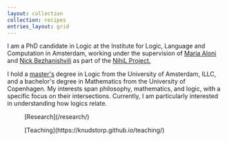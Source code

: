 ```yaml
---
layout: collection
collection: recipes
entries_layout: grid
---
```


I am a PhD candidate in Logic at the Institute for Logic, Language and Computation in Amsterdam, working under the supervision of [Maria Aloni](https://www.marialoni.org/) and [Nick Bezhanishvili](https://staff.fnwi.uva.nl/n.bezhanishvili/) as part of the [NihiL Project.](https://projects.illc.uva.nl/nihil/)

I hold a [master's](https://eprints.illc.uva.nl/id/eprint/2226/) degree in Logic from the University of Amsterdam, ILLC, and a bachelor's degree in Mathematics from the University of Copenhagen. 
My interests span philosophy, mathematics, and logic, with a specific focus on their intersections. Currently, I am particularly interested in understanding how logics relate. 

<figure style="width: 400px" class="align-left">
  <img src="{{ '/images/puzzle, research, resized.jpg' | absolute_url }}" alt="">
  <figcaption>[Research](/research/)</figcaption>
</figure> 


<figure style="width: 400px" class="align-right">
  <img src="{{ '/images/blackboard, teaching, resized.jpg' | absolute_url }}" alt="">
  <figcaption>[Teaching](https://knudstorp.github.io/teaching/)</figcaption>
</figure> 
